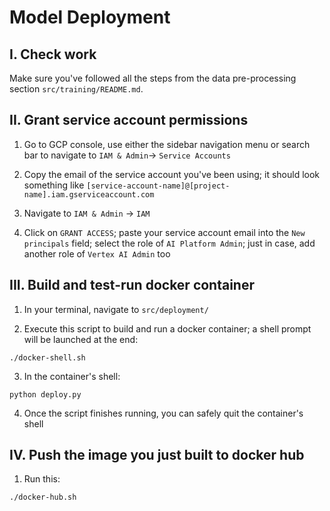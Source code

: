 # Model Deployment

## I. Check work

Make sure you've followed all the steps from the data pre-processing section `src/training/README.md`.

## II. Grant service account permissions

1. Go to GCP console, use either the sidebar navigation menu or search bar to navigate to `IAM & Admin`-> `Service Accounts`

2. Copy the email of the service account you've been using; it should look something like `[service-account-name]@[project-name].iam.gserviceaccount.com`

3. Navigate to `IAM & Admin` -> `IAM`

4. Click on `GRANT ACCESS`; paste your service account email into the `New principals` field; select the role of `AI Platform Admin`; just in case, add another role of `Vertex AI Admin` too

## III. Build and test-run docker container

1. In your terminal, navigate to `src/deployment/`

2. Execute this script to build and run a docker container; a shell prompt will be launched at the end:

```shell
./docker-shell.sh
```

3. In the container's shell:

```shell
python deploy.py
```

4. Once the script finishes running, you can safely quit the container's shell

## IV. Push the image you just built to docker hub

1. Run this:

```shell
./docker-hub.sh
```
